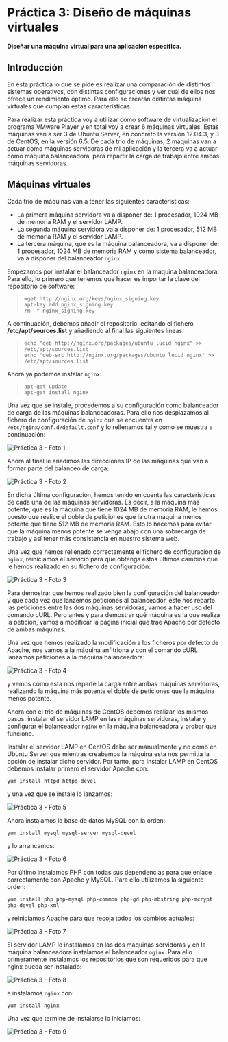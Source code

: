 Práctica 3: Diseño de máquinas virtuales
=========

**Diseñar una máquina virtual para una aplicación específica.**

## Introducción 

En esta práctica lo que se pide es realizar una comparación de distintos sistemas operativos, con distintas 
configuraciones y ver cuál de ellos nos ofrece un rendimiento óptimo. Para ello se crearán distintas máquina virtuales que
cumplan estas características. 

Para realizar esta práctica voy a utilizar como software de virtualización el programa VMware Player y en total voy a 
crear 6 máquinas virtuales. Estas máquinas van a ser 3 de Ubuntu Server, en concreto la versión 12.04.3, y 3 de CentOS, en
la versión 6.5. De cada trio de máquinas, 2 máquinas van a actuar como máquinas servidoras de mi aplicación y la tercera 
va a actuar como máquina balanceadora, para repartir la carga de trabajo entre ambas máquinas servidoras. 

## Máquinas virtuales

Cada trio de máquinas van a tener las siguientes características:

* La primera máquina servidora va a disponer de: 1 procesador, 1024 MB de memoria RAM y el servidor LAMP. 
* La segunda máquina servidora va a disponer de: 1 procesador, 512 MB de memoria RAM y el servidor LAMP.
* La tercera máquina, que es la máquina balanceadora, va a disponer de: 1 procesador, 1024 MB de memoria RAM y como 
sistema balanceador, va a disponer del balanceador `nginx`. 

Empezamos por instalar el balanceador `nginx` en la máquina balanceadora. Para ello, lo primero que tenemos que hacer es
importar la clave del repositorio de software:

> ```
> wget http://nginx.org/keys/nginx_signing.key
> apt-key add nginx_signing.key
> rm -f nginx_signing.key
> ```

A continuación, debemos añadir el repositorio, editando el fichero **/etc/apt/sources.list** y añadiendo al final las 
siguientes líneas:

> ```
> echo "deb http://nginx.org/packages/ubuntu lucid nginx" >> /etc/apt/sources.list
> echo "deb-src http://nginx.org/packages/ubuntu lucid nginx" >> /etc/apt/sources.list
> ```

Ahora ya podemos instalar `nginx`:

> ```
> apt-get update
> apt-get install nginx
> ```

Una vez que se instale, procedemos a su configuración como balanceador de carga de las máquinas balanceadoras. Para ello
nos desplazamos al fichero de configuración de `nginx` que se encuentra en `/etc/nginx/conf.d/default.conf` y lo 
rellenamos tal y como se muestra a continuación: 

![Práctica 3 - Foto 1](http://ubuntuone.com/5395vgrA58WUcrxAg9rmfF)

Ahora al final le añadimos las direcciones IP de las máquinas que van a formar parte del balanceo de carga: 

![Práctica 3 - Foto 2](http://ubuntuone.com/1OJpXyKoS4oR9zvmoU47Wm)

En dicha última configuración, hemos tenido en cuenta las características de cada una de las máquinas servidoras. Es 
decir, a la máquina más potente, que es la máquina que tiene 1024 MB de memoria RAM, le hemos puesto que realice el 
doble de peticiones que la otra máquina menos potente que tiene 512 MB de memoria RAM. Esto lo hacemos para evitar que 
la máquina menos potente se venga abajo con una sobrecarga de trabajo y así tener más consistencia en nuestro sistema 
web.

Una vez que hemos rellenado correctamente el fichero de configuración de `nginx`, reiniciamos el servicio para que 
obtenga estos últimos cambios que le hemos realizado en su fichero de configuración: 

![Práctica 3 - Foto 3](http://ubuntuone.com/1XhdRkWbKKsRplLmN3DNey)

Para demostrar que hemos realizado bien la configuración del balanceador y que cada vez que lanzemos peticiones al 
balanceador, este nos reparte las peticiones entre las dos máquinas servidoras, vamos a hacer uso del comando cURL. Pero
antes y para demostrar qué máquina es la que realiza la petición, vamos a modificar la página inicial que trae Apache 
por defecto de ambas máquinas.

Una vez que hemos realizado la modificación a los ficheros por defecto de Apache, nos vamos a la máquina anfitriona y 
con el comando cURL lanzamos peticiones a la máquina balanceadora:

![Práctica 3 - Foto 4](http://ubuntuone.com/3CPaPfklj2HgPSXOmrXzHd)

y vemos como esta nos reparte la carga entre ambas máquinas servidoras, realizando la máquina más potente el doble de 
peticiones que la máquina menos potente. 

Ahora con el trio de máquinas de CentOS debemos realizar los mismos pasos: instalar el servidor LAMP en las máquinas 
servidoras, instalar y configurar el balanceador `nginx` en la máquina balanceadora y probar que funcione. 

Instalar el servidor LAMP en CentOS debe ser manualmente y no como en Ubuntu Server que mientras creabamos la máquina 
esta nos permitia la opción de instalar dicho servidor. Por tanto, para instalar LAMP en CentOS debemos instalar primero
el servidor Apache con:

`yum install httpd httpd-devel`

y una vez que se instale lo lanzamos: 

![Práctica 3 - Foto 5](http://ubuntuone.com/2AMJ9xw6YNrB27PVpdUnLx)

Ahora instalamos la base de datos MySQL con la orden: 

`yum install mysql mysql-server mysql-devel`

y lo arrancamos: 

![Práctica 3 - Foto 6](http://ubuntuone.com/5Fb9chpTRGQkQYeXEx1lW6)

Por último instalamos PHP con todas sus dependencias para que enlace correctamente con Apache y MySQL. Para ello 
utilizamos la siguiente orden: 

`yum install php php-mysql php-common php-gd php-mbstring php-mcrypt php-devel php-xml`

y reiniciamos Apache para que recoja todos los cambios actuales: 

![Práctica 3 - Foto 7](http://ubuntuone.com/2dzIehoLwvUvXRzAsiHFv5)

El servidor LAMP lo instalamos en las dos máquinas servidoras y en la máquina balanceadora instalamos el balanceador 
`nginx`. Para ello primeramente instalamos los repositorios que son requeridos para que nginx pueda ser instalado: 

![Práctica 3 - Foto 8](http://ubuntuone.com/6p77HTduhyzKnaZCgnx9Fy)

e instalamos `nginx` con:

`yum install nginx`

Una vez que termine de instalarse lo iniciamos: 

![Práctica 3 - Foto 9](http://ubuntuone.com/1dAAGf2aaREfIutecD2Sge)
